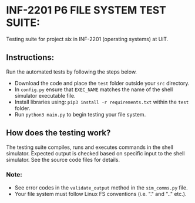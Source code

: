 # INF-2201 P6 FILE SYSTEM TEST SUITE:
Testing suite for project six in INF-2201 (operating systems) at UiT.
## Instructions:
Run the automated tests by following the steps below.
- Download the code and place the ``` test ``` folder outside your ``` src ``` directory.
- In ``` config.py ``` ensure that ``` EXEC_NAME ``` matches the name of the shell simulator executable file.
- Install libraries using: ``` pip3 install -r requirements.txt ``` within the ``` test ``` folder.
- Run ``` python3 main.py ``` to begin testing your file system.
## How does the testing work?
The testing suite compiles, runs and executes commands in the shell simulator. Expected output is checked
based on specific input to the shell simulator. See the source code files for details.
### Note:
- See error codes in the ``` validate_output ``` method in the ``` sim_comms.py ``` file.
- Your file system must follow Linux FS conventions (i.e. "." and ".." etc.).
